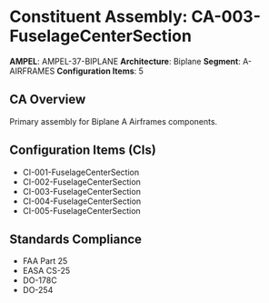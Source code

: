 # Constituent Assembly: CA-003-FuselageCenterSection

**AMPEL**: AMPEL-37-BIPLANE
**Architecture**: Biplane
**Segment**: A-AIRFRAMES
**Configuration Items**: 5

## CA Overview
Primary assembly for Biplane A Airframes components.

## Configuration Items (CIs)
- CI-001-FuselageCenterSection
- CI-002-FuselageCenterSection
- CI-003-FuselageCenterSection
- CI-004-FuselageCenterSection
- CI-005-FuselageCenterSection

## Standards Compliance
- FAA Part 25
- EASA CS-25
- DO-178C
- DO-254
